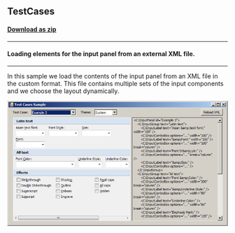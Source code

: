 ## TestCases
#### [Download as zip](https://grapecity.github.io/DownGit/#/home?url=https://github.com/GrapeCity/ComponentOne-WinForms-Samples/tree/master/NetFramework\InputPanel\CS\TestCases)
____
#### Loading elements for the input panel from an external XML file.
____
In this sample we load the contents of the input panel from an XML file in the custom format.
This file contains multiple sets of the input components and we choose the layout dynamically.

![screenshot](screenshot.PNG)
